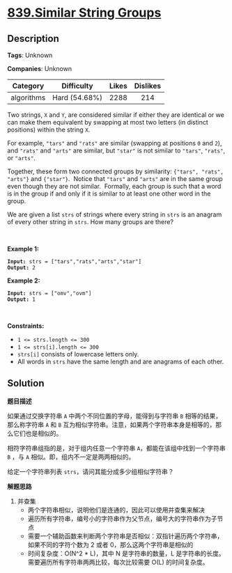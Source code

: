# [839.Similar String Groups](https://leetcode.com/problems/similar-string-groups/description/)

## Description

**Tags**: Unknown

**Companies**: Unknown

|  Category  |  Difficulty   | Likes | Dislikes |
| :--------: | :-----------: | :---: | :------: |
| algorithms | Hard (54.68%) | 2288  |   214    |

<p>Two strings, <code>X</code> and <code>Y</code>, are considered similar if either they are identical or we can make them equivalent by swapping at most two letters (in distinct positions) within the string <code>X</code>.</p>
<p>For example, <code>&quot;tars&quot;</code>&nbsp;and <code>&quot;rats&quot;</code>&nbsp;are similar (swapping at positions <code>0</code> and <code>2</code>), and <code>&quot;rats&quot;</code> and <code>&quot;arts&quot;</code> are similar, but <code>&quot;star&quot;</code> is not similar to <code>&quot;tars&quot;</code>, <code>&quot;rats&quot;</code>, or <code>&quot;arts&quot;</code>.</p>
<p>Together, these form two connected groups by similarity: <code>{&quot;tars&quot;, &quot;rats&quot;, &quot;arts&quot;}</code> and <code>{&quot;star&quot;}</code>.&nbsp; Notice that <code>&quot;tars&quot;</code> and <code>&quot;arts&quot;</code> are in the same group even though they are not similar.&nbsp; Formally, each group is such that a word is in the group if and only if it is similar to at least one other word in the group.</p>
<p>We are given a list <code>strs</code> of strings where every string in <code>strs</code> is an anagram of every other string in <code>strs</code>. How many groups are there?</p>
<p>&nbsp;</p>
<p><strong class="example">Example 1:</strong></p>
<pre><code><strong>Input:</strong> strs = [&quot;tars&quot;,&quot;rats&quot;,&quot;arts&quot;,&quot;star&quot;]
<strong>Output:</strong> 2</code></pre>
<p><strong class="example">Example 2:</strong></p>
<pre><code><strong>Input:</strong> strs = [&quot;omv&quot;,&quot;ovm&quot;]
<strong>Output:</strong> 1</code></pre>
<p>&nbsp;</p>
<p><strong>Constraints:</strong></p>
<ul>
  <li><code>1 &lt;= strs.length &lt;= 300</code></li>
  <li><code>1 &lt;= strs[i].length &lt;= 300</code></li>
  <li><code>strs[i]</code> consists of lowercase letters only.</li>
  <li>All words in <code>strs</code> have the same length and are anagrams of each other.</li>
</ul>

## Solution

**题目描述**

如果通过交换字符串 `A` 中两个不同位置的字母，能得到与字符串 `B` 相等的结果，那么称字符串 `A` 和 `B` 互为相似字符串。注意，如果两个字符串本身是相等的，那么它们也是相似的。

相符字符串组指的是，对于组内任意一个字符串 `A`，都能在该组中找到一个字符串 `B` ，与 `A` 相似。即，组内不一定是两两相似的。

给定一个字符串列表 `strs`，请问其能分成多少组相似字符串？

**解题思路**

1. 并查集
   - 两个字符串相似，说明他们是连通的，因此可以使用并查集来解决
   - 遍历所有字符串，编号小的字符串作为父节点，编号大的字符串作为子节点
   - 需要一个辅助函数来判断两个字符串是否相似：双指针遍历两个字符串，如果不同的字符个数为 2 或者 0，那么这两个字符串是相似的
   - 时间复杂度：O(N^2 * L)，其中 N 是字符串的数量，L 是字符串的长度。需要遍历所有字符串两两比较，每次比较需要 O(L) 的时间复杂度。
